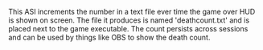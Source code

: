 This ASI increments the number in a text file ever time the game over HUD is shown on screen. The file it produces is named 'deathcount.txt' and is placed next to the game executable. The count persists across sessions and can be used by things like OBS to show the death count.
